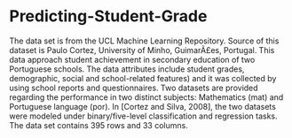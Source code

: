 # Predicting-Student-Grade
The data set is from the UCL Machine Learning Repository. Source of this dataset is Paulo Cortez, University of Minho, GuimarÃ£es, Portugal. 
This data approach student achievement in secondary education of two Portuguese schools. 
The data attributes include student grades, demographic, social and school-related features) and it was collected by using school reports and questionnaires. 
Two datasets are provided regarding the performance in two distinct subjects: Mathematics (mat) and Portuguese language (por). In [Cortez and Silva, 2008], the two datasets were modeled under binary/five-level classification and regression tasks. The data set contains 395 rows and 33 columns.
